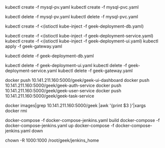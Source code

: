 

 kubectl create -f  mysql-pv.yaml
 kubectl create -f  mysql-pvc.yaml
 
  kubectl delete -f  mysql-pv.yaml
  kubectl delete -f  mysql-pvc.yaml
  

 kubectl create -f <(istioctl kube-inject -f geek-deployment-db.yaml)
 
 kubectl create -f <(istioctl kube-inject -f geek-deployment-service.yaml)
 kubectl create -f <(istioctl kube-inject -f geek-deployment-ui.yaml)
 kubectl  apply  -f geek-gateway.yaml
 
 
 kubectl delete -f geek-deployment-db.yaml
 
 kubectl delete -f geek-deployment-ui.yaml
 kubectl delete -f geek-deployment-service.yaml
 kubectl delete -f geek-gateway.yaml
 


docker push 10.141.211.160:5000/geek/geek-ui-dashboard
docker push 10.141.211.160:5000/geek/geek-auth-service
docker push 10.141.211.160:5000/geek/geek-user-service
docker push 10.141.211.160:5000/geek/geek-task-service


docker images|grep 10.141.211.160:5000/geek |awk '{print $3 }'|xargs docker rmi




docker-compose  -f docker-compose-jenkins.yaml build
docker-compose  -f docker-compose-jenkins.yaml up
docker-compose -f docker-compose-jenkins.yaml down

chown -R 1000:1000 /root/geek/jenkins_home

 